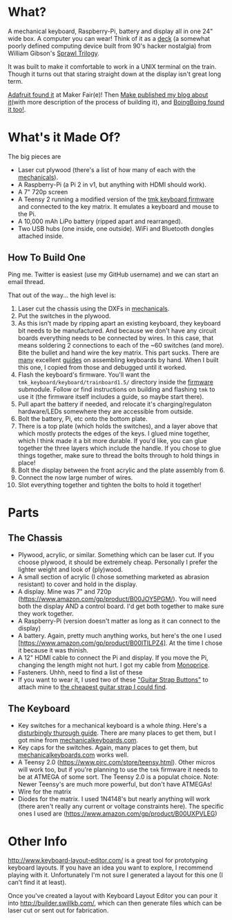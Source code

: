 # What?
A mechanical keyboard, Raspberry-Pi, battery and display all in one 24" wide box. A computer you can wear! Think of it as a [deck](https://www.google.com/search?q=neuromancer+deck) (a somewhat poorly defined computing device built from 90's hacker nostalgia) from William Gibson's [Sprawl Trilogy](https://en.wikipedia.org/wiki/Sprawl_trilogy).

It was built to make it comfortable to work in a UNIX terminal on the train. Though it turns out that staring straight down at the display isn't great long term.

[Adafruit found it](https://blog.adafruit.com/2017/05/21/maker-faire-bay-area-2017-commute-deck-rpi-workstation-makerfaire-raspberrypi/) at Maker Fair(e)!
Then [Make published my blog about it](http://makezine.com/2017/06/15/commute-deck-keyboard-device/)(with more description of the process of building it), and [BoingBoing found it too!](http://boingboing.net/2017/06/16/cyberspace-is-everting.html).

# What's it Made Of?
The big pieces are
* Laser cut plywood (there's a list of how many of each with the [mechanicals](/mechanicals)).
* A Raspberry-Pi (a Pi 2 in v1, but anything with HDMI should work).
* A 7" 720p screen
* A Teensy 2 running a modified version of the [tmk keyboard firmware](https://github.com/tmk/tmk_keyboard) and connected to the key matrix. It emulates a keyboard and mouse to the Pi.
* A 10,000 mAh LiPo battery (ripped apart and rearranged).
* Two USB hubs (one inside, one outside). WiFi and Bluetooth dongles attached inside.

## How To Build One
Ping me. Twitter is easiest (use my GitHub username) and we can start an email thread.

That out of the way... the high level is:
1. Laser cut the chassis using the DXFs in [mechanicals](/mechanicals).
2. Put the switches in the plywood.
3. As this isn't made by ripping apart an existing keyboard, they keyboard bit needs to be manufactured. And because we don't have any circuit boards everything needs to be connected by wires. In this case, that means soldering 2 connections to each of the ~60 switches (and more). Bite the bullet and hand wire the key matrix. This part sucks. There are [many](https://deskthority.net/workshop-f7/brownfox-step-by-step-t6050.html) excellent [guides](https://github.com/technomancy/atreus/wiki/BuildLogs) on assembling keyboards by hand. When I built this one, I copied from those and debugged until it worked.
4. Flash the keyboard's firmware. You'll want the `tmk_keyboard/keyboard/trainboard1.5/` directory inside the [firmware](/firmware) submodule. Follow or find instructions on building and flashing `tmk` to use it (the firmware itself includes a guide, so maybe start there).
5. Pull apart the battery if needed, and relocate it's charging/regulaton hardware/LEDs somewhere they are accessible from outside.
6. Bolt the battery, Pi, etc onto the bottom plate.
7. There is a top plate (which holds the switches), and a layer above that which mostly protects the edges of the keys. I glued mine together, which I think made it a bit more durable. If you'd like, you can glue together the three layers which include the handle. If you chose to glue things together, make sure to thread the bolts through to hold things in place!
8. Bolt the display between the front acrylic and the plate assembly from 6.
9. Connect the now large number of wires.
10. Slot everything together and tighten the bolts to hold it together!

# Parts
## The Chassis
* Plywood, acrylic, or similar. Something which can be laser cut. If you choose plywood, it should be extremely cheap. Personally I prefer the lighter weight and look of (ply)wood.
* A small section of acrylic (I chose something marketed as abrasion resistant) to cover and hold in the display.
* A display. Mine was 7" and 720p (https://www.amazon.com/gp/product/B00JOY5PGM/). You will need both the display AND a control board. I'd get both together to make sure they work together.
* A Raspberry-Pi (version doesn't matter as long as it can connect to the display)
* A battery. Again, pretty much anything works, but here's the one I used [https://www.amazon.com/gp/product/B00ITILPZ4]. At the time I chose it because it was thinish.
* A 12" HDMI cable to connect the Pi and display. If you move the Pi, changing the length might not hurt. I got my cable from [Monoprice](https://www.monoprice.com/).
* Fasteners. Uhhh, need to find a list of these
* If you want to wear it, I used two of these ["Guitar Strap Buttons"](https://www.amazon.com/gp/product/B00ZB6LMTG) to attach mine to [the cheapest guitar strap I could find](https://www.amazon.com/dp/B0002D0E92).
## The Keyboard
* Key switches for a mechanical keyboard is a whole _thing_. Here's a [disturbingly thurough guide](https://input.club/the-comparative-guide-to-mechanical-switches/). There are many places to get them, but I got mine from [mechanicalkeyboards.com](https://mechanicalkeyboards.com/shop/index.php?l=product_list&c=107).
* Key caps for the switches. Again, many places to get them, but [mechanicalkeyboards.com](https://mechanicalkeyboards.com/shop/index.php?l=product_list&c=40) works well.
* A Teensy 2.0 (https://www.pjrc.com/store/teensy.html). Other micros will work too, but if you're planning to use the `tmk` firmware it needs to be at ATMEGA of some sort. The Teensy 2.0 is a populat choice. Note: Newer Teensy's are much more powerful, but don't have ATMEGAs!
* Wire for the matrix
* Diodes for the matrix. I used 1N4148's but nearly anything will work (there aren't really any current or voltage constraints here). The specific ones I used are (https://www.amazon.com/gp/product/B00UXPVLEG)

# Other Info
http://www.keyboard-layout-editor.com/ is a great tool for prototyping keyboard layouts. If you have an idea you want to explore, I recommend playing with it. Unfortunately I'm not sure I generated a layout for this one (I can't find it at least).

Once you've created a layout with Keyboard Layout Editor you can pour it into http://builder.swillkb.com/, which can then generate files which can be laser cut or sent out for fabrication.

